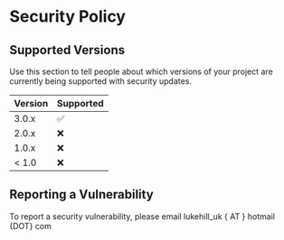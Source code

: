 # Security Policy

## Supported Versions

Use this section to tell people about which versions of your project are
currently being supported with security updates.

| Version | Supported          |
| ------- | ------------------ |
| 3.0.x   | :white_check_mark: |
| 2.0.x   | :x:                |
| 1.0.x   | :x:                |
| < 1.0   | :x:                |

## Reporting a Vulnerability

To report a security vulnerability, please email lukehill_uk { AT } hotmail {DOT} com
